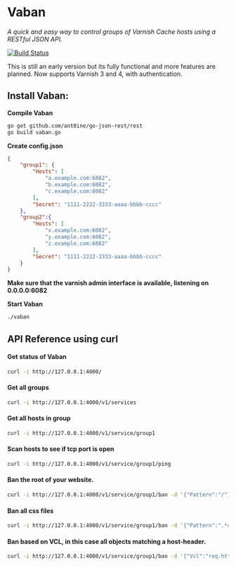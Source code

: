 # Vaban

*A quick and easy way to control groups of Varnish Cache hosts using a RESTful JSON API.*

[![Build Status](https://travis-ci.org/martensson/vaban.svg?branch=master)](https://travis-ci.org/martensson/vaban)

This is still an early version but its fully functional and more features are
planned. Now supports Varnish 3 and 4, with authentication. 

## Install Vaban:

**Compile Vaban**

``` sh
go get github.com/ant0ine/go-json-rest/rest
go build vaban.go
```

**Create config.json**

``` json
{
    "group1": {
        "Hosts": [
            "a.example.com:6082",
            "b.example.com:6082",
            "c.example.com:6082"
        ],
        "Secret": "1111-2222-3333-aaaa-bbbb-cccc"
    },
    "group2":{
        "Hosts": [
            "x.example.com:6082",
            "y.example.com:6082",
            "z.example.com:6082"
        ],
        "Secret": "1111-2222-3333-aaaa-bbbb-cccc"
    }
}
```

**Make sure that the varnish admin interface is available, listening on 0.0.0.0:6082**

**Start Vaban**

``` sh
./vaban
```



## API Reference using curl

#### Get status of Vaban

``` sh
curl -i http://127.0.0.1:4000/
```

#### Get all groups

``` sh
curl -i http://127.0.0.1:4000/v1/services
```

#### Get all hosts in group

``` sh
curl -i http://127.0.0.1:4000/v1/service/group1
```

#### Scan hosts to see if tcp port is open

``` sh
curl -i http://127.0.0.1:4000/v1/service/group1/ping
```

#### Ban the root of your website.

``` sh
curl -i http://127.0.0.1:4000/v1/service/group1/ban -d '{"Pattern":"/"}'
```

#### Ban all css files

``` sh
curl -i http://127.0.0.1:4000/v1/service/group1/ban -d '{"Pattern":".*css"}'
```

#### Ban based on VCL, in this case all objects matching a host-header.

``` sh
curl -i http://127.0.0.1:4000/v1/service/group1/ban -d '{"Vcl":"req.http.Host == 'example.com'"}'
```
